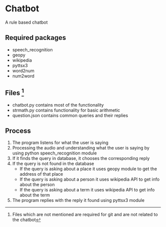 # Chatbot
A rule based chatbot

## Required packages

- speech_recognition
- geopy
- wikipedia
- pyttsx3
- word2num
- num2word

## Files [^1]
[^1]: Files which are not mentioned are required for git and are not related to the chatbot

- chatbot.py contains most of the functionality
- strmath.py contains functionality for basic arithmetic
- question.json contains common queries and their replies


## Process

1. The program listens for what the user is saying
2. Processing the audio and understanding what the user is saying by using python speech_recognition module
3. If it finds the query in database, it chooses the corresponding reply
4. If the query is not found in the database
    - If the query is asking about a place it uses geopy module to get the address of that place
    - If the query is asking about a person it uses wikipedia API to get info about the person
    - If the query is asking about a term it uses wikipedia API to get info about the term
5. The program replies with the reply it found using pyttsx3 module 
